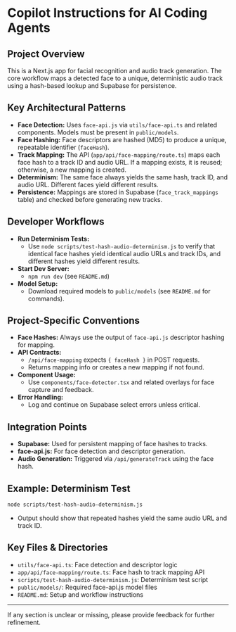 # Copilot Instructions for AI Coding Agents

## Project Overview
This is a Next.js app for facial recognition and audio track generation. The core workflow maps a detected face to a unique, deterministic audio track using a hash-based lookup and Supabase for persistence.

## Key Architectural Patterns
- **Face Detection:** Uses `face-api.js` via `utils/face-api.ts` and related components. Models must be present in `public/models`.
- **Face Hashing:** Face descriptors are hashed (MD5) to produce a unique, repeatable identifier (`faceHash`).
- **Track Mapping:** The API (`app/api/face-mapping/route.ts`) maps each face hash to a track ID and audio URL. If a mapping exists, it is reused; otherwise, a new mapping is created.
- **Determinism:** The same face always yields the same hash, track ID, and audio URL. Different faces yield different results.
- **Persistence:** Mappings are stored in Supabase (`face_track_mappings` table) and checked before generating new tracks.

## Developer Workflows
- **Run Determinism Tests:**
  - Use `node scripts/test-hash-audio-determinism.js` to verify that identical face hashes yield identical audio URLs and track IDs, and different hashes yield different results.
- **Start Dev Server:**
  - `npm run dev` (see `README.md`)
- **Model Setup:**
  - Download required models to `public/models` (see `README.md` for commands).

## Project-Specific Conventions
- **Face Hashes:** Always use the output of `face-api.js` descriptor hashing for mapping.
- **API Contracts:**
  - `/api/face-mapping` expects `{ faceHash }` in POST requests.
  - Returns mapping info or creates a new mapping if not found.
- **Component Usage:**
  - Use `components/face-detector.tsx` and related overlays for face capture and feedback.
- **Error Handling:**
  - Log and continue on Supabase select errors unless critical.

## Integration Points
- **Supabase:** Used for persistent mapping of face hashes to tracks.
- **face-api.js:** For face detection and descriptor generation.
- **Audio Generation:** Triggered via `/api/generateTrack` using the face hash.

## Example: Determinism Test
```bash
node scripts/test-hash-audio-determinism.js
```
- Output should show that repeated hashes yield the same audio URL and track ID.

## Key Files & Directories
- `utils/face-api.ts`: Face detection and descriptor logic
- `app/api/face-mapping/route.ts`: Face hash to track mapping API
- `scripts/test-hash-audio-determinism.js`: Determinism test script
- `public/models/`: Required face-api.js model files
- `README.md`: Setup and workflow instructions

---
If any section is unclear or missing, please provide feedback for further refinement.